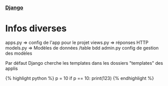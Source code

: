 ### [Django](index.html)
# Infos diverses

apps.py => config de l'app pour le projet
views.py => réponses HTTP
models.py => Modèles de données /table bdd
admin.py config de gestion des modèles


	
Par défaut Django cherche les templates dans les dossiers "templates" des applis

{% highlight python %}
p = 10
if p == 10:
	print(123)
{% endhighlight %}
